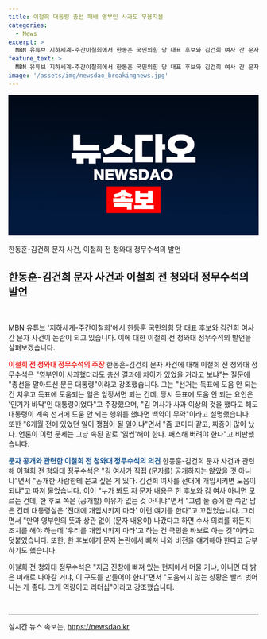 ```yaml
---
title: 이철희 대통령 총선 패배 영부인 사과도 무용지물
categories:
  - News
excerpt: >
  MBN 유튜브 지하세계-주간이철희에서 한동훈 국민의힘 당 대표 후보와 김건희 여사 간 문자 사건이 정치권 최대 이슈로 떠올랐습니다. 이철희 전 청와대 정무수석은 김 여사가 사과를 했다면 총선 결과에 차이가 있었을 거라고 보냐는 질문에 영부인의 사과로는 총선 결과가 바뀌지 않았을 것이라고 주장했고, 대통령이 도움 안 되는 행위를 했다면 사과해도 소용이 없었다고 설명했습니다. 한 후보에게 문자 논란에서 빠져 나와 비전을 얘기해야 한다고 당부하기도 했습니다.
feature_text: >
  MBN 유튜브 지하세계-주간이철희에서 한동훈 국민의힘 당 대표 후보와 김건희 여사 간 문자 사건이 정치권 최대 이슈로 떠올랐습니다. 이철희 전 청와대 정무수석은 김 여사가 사과를 했다면 총선 결과에 차이가 있었을 거라고 보냐는 질문에 영부인의 사과로는 총선 결과가 바뀌지 않았을 것이라고 주장했고, 대통령이 도움 안 되는 행위를 했다면 사과해도 소용이 없었다고 설명했습니다. 한 후보에게 문자 논란에서 빠져 나와 비전을 얘기해야 한다고 당부하기도 했습니다.
image: '/assets/img/newsdao_breakingnews.jpg'
---
```


<p><img src="/assets/img/newsdao_breakingnews.jpg" alt="flaretime 속보" /></p>

<p>한동훈-김건희 문자 사건, 이철희 전 청와대 정무수석의 발언</p>

<h2 data-ke-size="size26">한동훈-김건희 문자 사건과 이철희 전 청와대 정무수석의 발언</h2>

<p data-ke-size="size16">&#160;</p>

<p>MBN 유튜브 '지하세계-주간이철희'에서 한동훈 국민의힘 당 대표 후보와 김건희 여사 간 문자 사건이 논란이 되고 있습니다. 이에 대한 이철희 전 청와대 정무수석의 발언을 살펴보겠습니다.</p>

<p><b><span style="color: #ee2323;">이철희 전 청와대 정무수석의 주장</span></b>
한동훈-김건희 문자 사건에 대해 이철희 전 청와대 정무수석은 "영부인이 사과했더라도 총선 결과에 차이가 있었을 거라고 보냐"는 질문에 "총선을 말아드신 분은 대통령"이라고 강조했습니다. 그는 "선거는 득표에 도움 안 되는 건 치우고 득표에 도움되는 일은 앞장서면 되는 건데, 당시 득표에 도움 안 되는 요인은 '인기가 바닥'인 대통령이었다"고 주장했으며, "김 여사가 사과 이상의 것을 했다고 해도 대통령이 계속 선거에 도움 안 되는 행위를 했다면 백약이 무약"이라고 설명했습니다. 또한 "6개월 전에 있었던 일이 쟁점이 될 일이냐"면서 "좀 코미디 같고, 짜증이 많이 났다. 언론이 이런 문제는 그냥 속된 말로 '읽씹'해야 한다. 패스해 버려야 한다"고 비판했습니다.</p>

<p><b><span style="color: #1a5490;">문자 공개와 관련한 이철희 전 청와대 정무수석의 의견</span></b>
한동훈-김건희 문자 사건과 관련해 이철희 전 청와대 정무수석은 "김 여사가 직접 (문자를) 공개하지는 않았을 것 아니냐"면서 "공개한 사람한테 묻고 싶은 게 있다. 김건희 여사를 전대에 개입시키면 도움이 되냐"고 따져 물었습니다. 이어 "누가 봐도 저 문자 내용은 한 후보와 김 여사 아니면 모르는 건데, 한 후보 쪽은 (공개할) 이유가 없는 것 아니냐"면서 "그럼 둘 중에 한 쪽만 남은 건데 대통령실은 '전대에 개입시키지 마라' 이런 얘기를 한다"고 꼬집었습니다. 그러면서 "만약 영부인의 뜻과 상관 없이 (문자 내용이) 나갔다고 하면 수사 의뢰를 하든지 조치를 해야 하는데 '우리를 개입시키지 마라'고 하는 건 국민을 바보로 아는 것"이라고 덧붙였습니다. 또한, 한 후보에게 문자 논란에서 빠져 나와 비전을 얘기해야 한다고 당부하기도 했습니다. </p>

<p>이철희 전 청와대 정무수석은 "지금 진창에 빠져 있는 현재에서 머물 거냐, 아니면 더 밝은 미래로 나아갈 거냐, 이 구도를 만들어야 한다"면서 "도움되지 않는 상황은 빨리 벗어나는 게 좋다. 그게 역량이고 리더십"이라고 강조했습니다.</p>

<p data-ke-size="size16">&#160;</p>

<hr>
실시간 뉴스 속보는, <a href="https://newsdao.kr" rel="dofollow">https://newsdao.kr</a>


